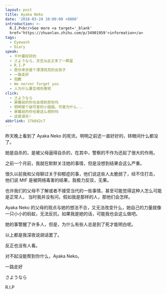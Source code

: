 ```yaml
---
layout: post
title: Ayaka Neko
date: '2018-03-24 10:00:00 +0800'
introduction: >-
  R.I.P<br/>See more <a target='_blank'
  href='https://zhuanlan.zhihu.com/p/34901959'>information</a>
tags:
  - Eyewash
  - Diary
speak:
  - 千叶要好好的
  - さようなら，天空从此又多了一颗星
  - R.I.P
  - 愿你来世是个漂漂亮亮的女孩子
  - 一路走好
  - 抱歉
  - We nerver forget you
  - 人为什么要互相伤害呢
click:
  - さようなら
  - 屏幕前的你也会感到悲伤吗
  - 明明是个敲可爱的小姐姐，可是为什么...
  - 屏幕前的你也是这么想的吗
  - 这是谋杀!
abbrlink: 37b8d2c7
---
```


昨天晚上看到了 Ayaka Neko 的死讯，明明之前还一直好好的，转眼间什么都没了。

她是自杀的，是被父母逼得自杀的，在其中，警察的不作为还起了很大的作用。

之前一个月前，我就在默默关注她的事情，但是没想到结果会这么严重。

很久以前我和父母聊过关于抑郁症的事，他们说这些人太脆弱了，经不住打击，
他们说 MtF 是被网络毒害的结果，我极力反驳，无果。

也许我们的父母不了解或者不接受当代的一些事情，甚至可能觉得这种人怎么可能是正常人，
当时我并没有问，假如我是那样的人，那他们会怎样。

Ayaka Neko 的父母的观点与她的想法不合，又无法改变什么，她自己的力量就像一只小小的蚂蚁，无法反抗，如果我是她的话，可能我也会这么做吧。

她的事警醒了许多人，但是，为什么有些人总是到了死才能明白呢。

以上都是我深夜说胡话罢了。

反正也没有人看。

对不起没能帮到你什么，Ayaka Neko。

一路走好

さようなら

R.I.P